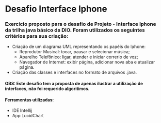 # Desafio Interface Iphone
### Exercício proposto para o desafio de Projeto - Interface Iphone da trilha java básico da DIO. Foram utilizados os seguintes critérios para sua criação:
* Criação de um diagrama UML representando os papéis do Iphone:
    * Reprodutor Musical: tocar, pausar e selecionar música;
    * Aparelho Telefônico: ligar, atender e iniciar correrio de voz;
    * Navegador de Internet: exibir página, adicionar nova aba e atualizar página.
* Criação das classes e interfaces no formato de arquivos .java.
#### **OBS:** Este desafio tem a proposta de apenas ilustrar a utilização de interfaces, não foi requerido algoritimos.
#### Ferramentas utilizadas:
* IDE Intellij
* App LucidChart

